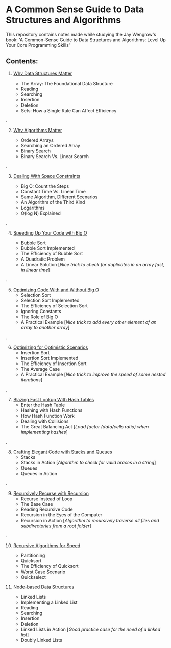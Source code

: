 # A Common Sense Guide to Data Structures and Algorithms

This repository contains notes made while studying the Jay Wengrow's book: 'A Common-Sense Guide to Data Structures and Algorithms: Level Up Your Core Programming Skills'

## Contents:


1. [Why Data Structures Matter](01_why_data_structures_matter.md)

    - The Array: The Foundational Data Structure
    - Reading 
    - Searching 
    - Insertion 
    - Deletion 
    - Sets: How a Single Rule Can Affect Efficiency

.

2. [Why Algorithms Matter](02_why_algorithms_matter.md)

    - Ordered Arrays
    - Searching an Ordered Array
    - Binary Search
    - Binary Search Vs. Linear Search

.

3. [Dealing With Space Constraints](03_dealing_with_space_constraints.md)

    - Big O: Count the Steps
    - Constant Time Vs. Linear Time 
    - Same Algorithm, Different Scenarios
    - An Algorithm of the Third Kind
    - Logarithms 
    - O(log N) Explained

.

4. [Speeding Up Your Code with Big O](04_speeding_up_your_code_with_big_o.md)

    - Bubble Sort
    - Bubble Sort Implemented
    - The Efficiency of Bubble Sort
    - A Quadratic Problem 
    - A Linear Solution [_Nice trick to check for duplicates in an array fast, in linear time_]

.

5. [Optimizing Code With and Without Big O](05_optimizing_code_with_and_without_big_o.md)
    - Selection Sort
    - Selection Sort Implemented
    - The Efficiency of Selection Sort
    - Ignoring Constants
    - The Role of Big O
    - A Practical Example [_Nice trick to add every other element of an array to another array_]

.

6. [Optimizing for Optimistic Scenarios](06_optimizing_for_optimistic_scenarios.md)
    - Insertion Sort
    - Insertion Sort Implemented
    - The Efficiency of Insertion Sort
    - The Average Case
    - A Practical Example [_Nice trick to improve the speed of some nested iterations_]

.

7. [Blazing Fast Lookup With Hash Tables](07_blazing_fast_lookup_with_hash_tables.md)
    - Enter the Hash Table
    - Hashing with Hash Functions
    - How Hash Function Work
    - Dealing with Collisions
    - The Great Balancing Act [_Load factor (data/cells ratio) when implementing hashes_]

.

8. [Crafting Elegant Code with Stacks and Queues](08_crafting_elegant_code_with_stacks_and_queues.md)
    - Stacks
    - Stacks in Action [_Algorithm to check for valid braces in a string_]
    - Queues
    - Queues in Action

.

9. [Recursively Recurse with Recursion](09_recursively_recurse_with_recursion.md)
    - Recurse Instead of Loop
    - The Base Case
    - Reading Recursive Code
    - Recursion in the Eyes of the Computer
    - Recursion in Action [_Algorithm to recursively traverse all files and subdirectories from a root folder_]

.

10. [Recursive Algorithms for Speed](10_recursive_algorithms_for_speed.md)
    - Partitioning
    - Quicksort
    - The Efficiency of Quicksort
    - Worst Case Scenario 
    - Quickselect

11. [Node-based Data Structures](11_node_based_data_structures.md)
    - Linked Lists
    - Implementing a Linked List
    - Reading
    - Searching
    - Insertion
    - Deletion
    - Linked Lists in Action [_Good practice case for the need of a linked list_]
    - Doubly Linked Lists
